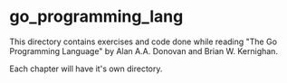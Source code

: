 # go_programming_lang

This directory contains exercises and code done while reading "The Go Programming Language" by Alan A.A. Donovan and Brian W. Kernighan.

Each chapter will have it's own directory.
